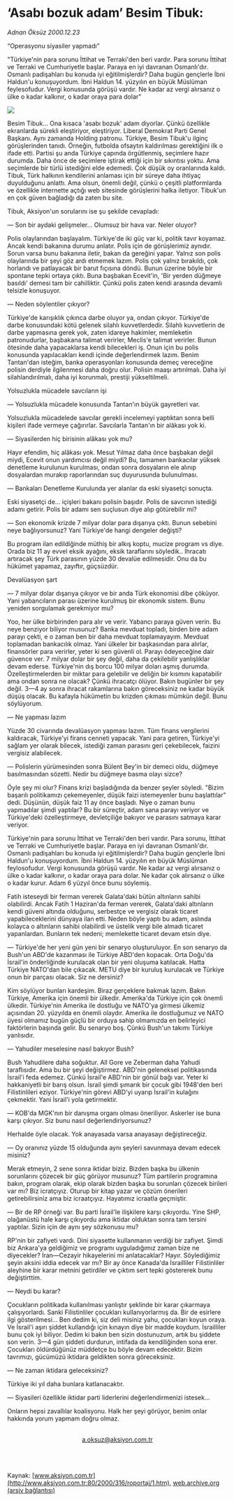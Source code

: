 # ‘Asabı bozuk adam’ Besim Tibuk:

*Adnan Öksüz 2000.12.23*

<div>
 <p class="baslik">
  “Operasyonu siyasiler yapmadı”
 </p>
 <p class="spot">
  "Türkiye'nin para sorunu İttihat ve  Terraki'den beri vardır. Para sorunu  İttihat ve Terraki ve Cumhuriyetle  başlar. Paraya en iyi davranan  Osmanlı'dır. Osmanlı padişahları bu  konuda iyi eğitilmişlerdir? Daha bugün  gençlerle İbni Haldun'u konuşuyordum.  İbni Haldun 14. yüzyılın en büyük  Müslüman feylesofudur. Vergi konusunda görüşü vardır. Ne kadar az vergi alırsanız o ülke o kadar kalkınır, o kadar oraya para dolar"
 </p>
 <p class="metin">
 </p>
 <img border="0" src="/web/20020420203726im_/http://www.aksiyon.com.tr/2000/316/resimler/Operasyon.jpg"/>
 <p class="metin">
  Besim Tibuk... Ona kısaca 'asabı bozuk' adam diyorlar. Çünkü özellikle ekranlarda sürekli eleştiriyor, eleştiriyor. Liberal Demokrat Parti Genel Başkanı. Aynı zamanda Holding patronu. Türkiye, Besim Tibuk'u ilginç görüşlerinden tanıdı. Örneğin, futbolda ofsaytın kaldırılması gerektiğini ilk o ifade etti. Partisi şu anda Türkiye çapında örgütlenmiş, seçimlere hazır durumda. Daha önce de seçimlere iştirak ettiği için bir sıkıntısı yoktu. Ama seçimlerde bir türlü istediğini elde edemedi. Çok düşük oy oranlarında kaldı. Tibuk, Türk halkının kendilerini anlaması için bir süreye daha ihtiyaç duyulduğunu anlattı. Ama olsun, önemli değil, çünkü o çeşitli platformlarda ve özellikle internette açtığı web sitesinde görüşlerini halka iletiyor. Tibuk'un en çok güven bağladığı da zaten bu site.
 </p>
 <p class="metin">
  Tibuk, Aksiyon'un sorularını ise şu şekilde cevapladı:
 </p>
 <p class="metin">
  — Son bir aydaki gelişmeler... Olumsuz bir hava var. Neler oluyor?
 </p>
 <p class="metin">
  Polis olaylarından başlayalım. Türkiye'de iki güç var ki, politik tavır koyamaz. Ancak kendi bakanına durumu anlatır. Polis için de görüşlerimiz aynıdır. Sorun varsa bunu bakanına iletir, bakan da gereğini yapar. Yalnız son polis olaylarında bir şeyi göz ardı etmemek lazım. Polis çok yalnız bırakıldı, çok horlandı ve patlayacak bir barut fıçısına döndü. Bunun üzerine böyle bir spontane tepki ortaya çıktı. Buna başbakan Ecevit'in, 'Bir yerden düğmeye basıldı' demesi tam bir cahilliktir. Çünkü polis zaten kendi arasında devamlı telsizle konuşuyor.
 </p>
 <p class="metin">
  — Neden söylentiler çıkıyor?
 </p>
 <p class="metin">
  Türkiye'de karışıklık çıkınca darbe oluyor ya, ondan çıkıyor. Türkiye'de darbe konusundaki kötü gelenek silahlı kuvvetlerdedir. Silahlı kuvvetlerin de darbe yapmasına gerek yok, zaten idareye hakimler, memleketin patronudurlar, başbakana talimat verirler, Meclis'e talimat verirler. Bunun ötesinde daha yapacaklarsa kendi bilecekleri iş. Onun için bu polis konusunda yapılacakları kendi içinde değerlendirmek lazım. Benim Tantan'dan isteğim, banka operasyonları konusunda demeç vereceğine polisin derdiyle ilgilenmesi daha doğru olur. Polisin maaşı artırılmalı. Daha iyi silahlandırılmalı, daha iyi korunmalı, prestiji yükseltilmeli.
 </p>
 <p class="metin">
  Yolsuzlukla mücadele savcıların işi
 </p>
 <p class="metin">
  — Yolsuzlukla mücadele konusunda Tantan'ın büyük gayretleri var.
 </p>
 <p class="metin">
  Yolsuzlukla mücadelede savcılar gerekli incelemeyi yaptıktan sonra belli kişileri ifade vermeye çağırırlar. Savcılarla Tantan'ın bir alâkası yok ki.
 </p>
 <p class="metin">
  — Siyasilerden hiç birisinin alâkası yok mu?
 </p>
 <p class="metin">
  Hayır efendim, hiç alâkası yok. Mesut Yılmaz daha önce başbakan değil miydi, Ecevit onun yardımcısı değil miydi? Bu, tamamen bankacılar yüksek denetleme kurulunun kurulması, ondan sonra dosyaların ele alınıp dosyalardan murakıp raporlarından suç duyurusunda bulunulması.
 </p>
 <p class="metin">
  — Bankaları Denetleme Kurulunda yer alanlar da eski siyasetçi sonuçta.
 </p>
 <p class="metin">
  Eski siyasetçi de... içişleri bakanı polisin başıdır. Polis de savcının istediği adamı getirir. Polis bir adamı sen suçlusun diye alıp götürebilir mi?
 </p>
 <p class="metin">
  — Son ekonomik krizde 7 milyar dolar para dışarıya çıktı. Bunun sebebini neye bağlıyorsunuz? Yani Türkiye'de hangi dengeler değişti?
 </p>
 <p class="metin">
  Bu program ilan edildiğinde müthiş bir alkış koptu, mucize program vs diye. Orada biz 11 ay evvel eksik ayağını, eksik taraflarını söyledik.. İhracatı artıracak şey Türk parasının yüzde 30 devalüe edilmesidir. Onu da bu hükümet yapamaz, zayıftır, güçsüzdür.
 </p>
 <p class="metin">
  Devalüasyon şart
 </p>
 <p class="metin">
  — 7 milyar dolar dışarıya çıkıyor ve bir anda Türk ekonomisi dibe çöküyor. Yani yabancıların parası üzerine kurulmuş bir ekonomik sistem. Bunu yeniden sorgulamak gerekmiyor mu?
 </p>
 <p class="metin">
  Yoo, her ülke birbirinden para alır ve verir. Yabancı paraya güven verin. Bu neye benziyor biliyor musunuz? Banka mevduat topladı, birden bire adam parayı çekti, e o zaman ben bir daha mevduat toplamayayım. Mevduat toplamadan bankacılık olmaz. Yani ülkeler bir başkasından para alırlar, finansörler para verirler, yeter ki sen güvenli ol. Parayı ödeyeceğine dair güvence ver. 7 milyar dolar bir şey değil, daha da çekilebilir yanlışlıklar devam ederse. Türkiye'nin dış borcu 100 milyar doları aşmış durumda. Özelleştirmelerden bir miktar para gelebilir ve deliğin bir kısmını kapatabilir ama ondan sonra ne olacak? Çünkü ihracatçı ölüyor. Bakın bugünler bir şey değil. 3—4 ay sonra ihracat rakamlarına bakın göreceksiniz ne kadar büyük düşüş olacak. Bu kafayla hükümetin bu krizden çıkması mümkün değil. Bunu söylüyorum.
 </p>
 <p class="metin">
  — Ne yapması lazım
 </p>
 <p class="metin">
  Yüzde 30 civarında devalüasyon yapması lazım. Tüm finans vergilerini kaldıracak, Türkiye'yi firans cenneti yapacak. Yani para getiren, Türkiye'yi sağlam yer olarak bilecek, istediği zaman parasını geri çekebilecek, faizini vergisiz alabilecek.
 </p>
 <p class="metin">
  — Polislerin yürümesinden sonra Bülent Bey'in bir demeci oldu, düğmeye basılmasından sözetti. Nedir bu düğmeye basma olayı sizce?
 </p>
 <p class="metin">
  Öyle şey mi olur? Finans krizi başladığında da benzer şeyler söyledi. "Bizim başarılı politikamızı çekemeyenler, düşük faizi istemeyenler bunu başlattılar" dedi. Düşünün, düşük faiz 11 ay önce başladı. Niye o zaman bunu yapmadılar şimdi yaptılar? Bu bir süreçtir, adam sana parayı veriyor ve Türkiye'deki özelleştirmeye, devletçiliğe bakıyor ve parasını satmaya karar veriyor.
 </p>
 <p class="metin">
  Türkiye'nin para sorunu İttihat ve Terraki'den beri vardır. Para sorunu, İttihat ve Terraki ve Cumhuriyetle başlar. Paraya en iyi davranan Osmanlı'dır. Osmanlı padişahları bu konuda iyi eğitilmişlerdir? Daha bugün gençlerle İbni Haldun'u konuşuyordum. İbni Haldun 14. yüzyılın en büyük Müslüman feylosofudur. Vergi konusunda görüşü vardır. Ne kadar az vergi alırsanız o ülke o kadar kalkınır, o kadar oraya para dolar. Ne kadar çok alırsanız o ülke o kadar kurur. Adam 6 yüzyıl önce bunu söylemiş.
 </p>
 <p class="metin">
  Fatih isteseydi bir ferman vererek Galata'daki bütün altınların sahibi olabilirdi. Ancak Fatih 1 Haziran'da ferman vererek, Galata'daki altınların kendi güveni altında olduğunu, serbestçe ve vergisiz olarak ticaret yapabileceklerini dünyaya ilan etti. Neden böyle yaptı bu adam, aslında kolayca o altınların sahibi olabilirdi ve üstelik vergi bile almadı ticaret yapanlardan. Bunların tek nedeni; memlekette ticaret devam etsin diye.
 </p>
 <p class="metin">
  — Türkiye'de her yeni gün yeni bir senaryo oluşturuluyor. En son senaryo da Bush'un ABD'de kazanması ile Türkiye ABD'den kopacak. Orta Doğu'da İsrail'in önderliğinde kurulacak olan bir yeni oluşuma katılacak. Hatta Türkiye NATO'dan bile çıkacak. METU diye bir kuruluş kurulacak ve Türkiye onun bir parçası olacak. Siz ne dersiniz?
 </p>
 <p class="metin">
  Kim söylüyor bunları kardeşim. Biraz gerçeklere bakmak lazım. Bakın Türkiye, Amerika için önemli bir ülkedir. Amerika'da Türkiye için çok önemli ülkedir. Türkiye'nin Amerika ile dostluğu ve NATO'ya girmesi ülkemiz açısından 20. yüzyılda en önemli olaydır. Amerika ile dostluğumuz ve NATO üyesi olmamız bugün güçlü bir orduya sahip olmamızda en belirleyici faktörlerin başında gelir. Bu senaryo boş. Çünkü Bush'un takımı Türkiye yanlısıdır.
 </p>
 <p class="metin">
  — Yahudiler meselesine nasıl bakıyor Bush?
 </p>
 <p class="metin">
  Bush Yahudilere daha soğuktur. All Gore ve Zeberman daha Yahudi taraflısıdır. Ama bu bir şeyi değiştirmez. ABD'nin geleneksel politikasında İsrail'i feda edemez. Çünkü İsrail'e ABD'nin bir gönül bağı var. Yeter ki hakkaniyetli bir barış olsun. İsrail şimdi şımarık bir çocuk gibi 1948'den beri Filistinlileri eziyor. Türkiye'nin görevi ABD'yi uyarıp İsrail'in kulağını çekmektir. Yani İsrail'i yola getirmektir.
 </p>
 <p class="metin">
  — KOB'da MGK'nın bir danışma organı olması öneriliyor. Askerler ise buna karşı çıkıyor. Siz bunu nasıl değerlendiriyorsunuz?
 </p>
 <p class="metin">
  Herhalde öyle olacak. Yok anayasada varsa anayasayı değiştireceğiz.
 </p>
 <p class="metin">
  — Oy oranınız yüzde 15 olduğunda aynı şeyleri savunmaya devam edecek misiniz?
 </p>
 <p class="metin">
  Merak etmeyin, 2 sene sonra iktidar biziz. Bizden başka bu ülkenin sorunlarını çözecek bir güç görüyor musunuz? Tüm partilerin programına bakın, program olarak, ekip olarak bizden başka bu sorunları çözecek birileri var mı? Biz icratçıyız. Oturup bir kitap yazar ve çözüm önerileri getirebilirsiniz ama biz icraatçıyız. Hayatımız icraatla geçmiştir.
 </p>
 <p class="metin">
  — Bir de RP örneği var. Bu parti İsrail'le ilişkilere karşı çıkıyordu. Yine SHP, olağanüstü hale karşı çıkıyordu ama iktidar olduktan sonra tam tersini yaptılar. Sizin için de aynı şey sözkonusu mu?
 </p>
 <p class="metin">
  RP'nin bir zafiyeti vardı. Dini siyasette kullanmanın verdiği bir zafiyet. Şimdi biz Ankara'ya geldiğimiz ve programı uyguladığımız zaman bize ne diyecekler? İran—Cezayir hikayelerini mi anlatacaklar? Hayır. Söylediğimiz şeyin aksini iddia edecek var mı? Bir ay önce Kanada'da İsrailliler Filistinliler aleyhine bir karar metnini getirdiler ve çıktım sert tepki göstererek bunu değiştirttim.
 </p>
 <p class="metin">
  — Neydi bu karar?
 </p>
 <p class="metin">
  Çocukların politikada kullanılması yanlıştır şeklinde bir karar çıkarmaya çalışıyorlardı. Sanki Filistinliler çocukları kullanıyorlarmış da. Bir de esirlere ilgi gösterilmesi... Ben dedim ki, siz deli misiniz yahu, çocukları koyun oraya. Ve İsrail'i aşırı şiddet kullandığı için kınayın diye bir madde koydum. İsrailliler bunu çok iyi biliyor. Dedim ki bakın ben sizin dostunuzum, artık bu şiddete son verin. 3—4 gün şiddeti durdurun, intifada da kendiliğinden sona erer. Çocukları öldürdüğünüz müddetçe bu böyle devam edecektir. Bizim tavrımızı, gücümüzü iktidara geldikten sonra göreceksiniz.
 </p>
 <p class="metin">
  — Ne zaman iktidara geleceksiniz?
 </p>
 <p class="metin">
  Türkiye iki yıl daha bunlara katlanacaktır.
 </p>
 <p class="metin">
  — Siyasileri özellikle iktidar parti liderlerini değerlendirmenizi istesek...
 </p>
 <p class="metin">
  Onların hepsi zavallılar koalisyonu. Halk her şeyi görüyor, benim onlar hakkında yorum yapmam doğru olmaz.
 </p>
 <br/>
 <center>
  <a class="anaorta" href="http://web.archive.org/web/20020420203726/mailto:a.oksuz@aksiyon.com.tr">
   a.oksuz@aksiyon.com.tr
  </a>
 </center>
 <br/>
 <br/>
 <br/>
</div>

Kaynak: [www.aksiyon.com.tr](http://www.aksiyon.com.tr:80/2000/316/roportaj/1.htm), [web.archive.org (arşiv bağlantısı)](http://web.archive.org/web/20020420203726/http://www.aksiyon.com.tr:80/2000/316/roportaj/1.htm)
